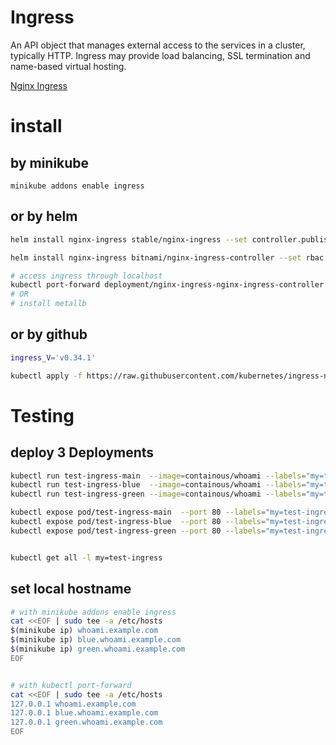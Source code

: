 # Ingress
An API object that manages external access to the services in a cluster, typically HTTP.
Ingress may provide load balancing, SSL termination and name-based virtual hosting.


[Nginx Ingress](https://github.com/nginxinc/kubernetes-ingress)


# install
## by minikube
```text
minikube addons enable ingress
```


## or by helm
```bash
helm install nginx-ingress stable/nginx-ingress --set controller.publishService.enabled=true

helm install nginx-ingress bitnami/nginx-ingress-controller --set rbac.create=true

# access ingress through localhost
kubectl port-forward deployment/nginx-ingress-nginx-ingress-controller 8000:80
# OR
# install metallb
```


## or by github
```bash
ingress_V='v0.34.1'

kubectl apply -f https://raw.githubusercontent.com/kubernetes/ingress-nginx/controller-$ingress_V/deploy/static/provider/do/deploy.yaml
```


# Testing
## deploy 3 Deployments
```bash
kubectl run test-ingress-main  --image=containous/whoami --labels="my=test-ingress,type=main"
kubectl run test-ingress-blue  --image=containous/whoami --labels="my=test-ingress,type=blue"
kubectl run test-ingress-green --image=containous/whoami --labels="my=test-ingress,type=green"

kubectl expose pod/test-ingress-main  --port 80 --labels="my=test-ingress"
kubectl expose pod/test-ingress-blue  --port 80 --labels="my=test-ingress"
kubectl expose pod/test-ingress-green --port 80 --labels="my=test-ingress"


kubectl get all -l my=test-ingress
```


## set local hostname
```bash
# with minikube addons enable ingress
cat <<EOF | sudo tee -a /etc/hosts
$(minikube ip) whoami.example.com
$(minikube ip) blue.whoami.example.com
$(minikube ip) green.whoami.example.com
EOF


# with kubectl port-forward
cat <<EOF | sudo tee -a /etc/hosts
127.0.0.1 whoami.example.com
127.0.0.1 blue.whoami.example.com
127.0.0.1 green.whoami.example.com
EOF
```
